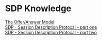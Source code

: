# SDP Knowledge

[The Offer/Answer Model](https://www.tutorialspoint.com/session_initiation_protocol/session_initiation_protocol_the_offer_answer_model)<br>
[SDP - Session Description Protocal - part one](https://www.3cx.com/blog/voip-howto/sdp-voip/)<br>
[SDP - Session Description Protocal - part two](https://www.3cx.com/blog/voip-howto/sdp-voip2/)<br>
